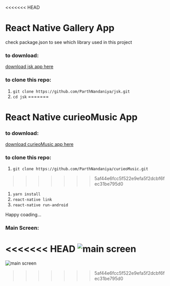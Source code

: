 <<<<<<< HEAD
# React Native Gallery App

check package.json to see which library used in this project

### to download:

[download jsk app here](https://drive.google.com/open?id=1lNuip9ymI5ydgqIczasOkqLoL0i_LO3k)

### to clone this repo:

1. ``` git clone https://github.com/ParthNandaniya/jsk.git ```
1. ``` cd jsk ```
=======
# React Native curieoMusic App

### to download:

[download curieoMusic app here](https://drive.google.com/open?id=1RLt4191HO0DpDl82VlKA299xFCKZKqec)

### to clone this repo:

1. ``` git clone https://github.com/ParthNandaniya/curieoMusic.git ```
>>>>>>> 5af44e6fcc5f522e9efa5f2dcbf6fec31be795d0
1. ``` yarn install ```
1. ``` react-native link ```
1. ``` react-native run-android ```

Happy coading...

### Main Screen:

<<<<<<< HEAD
![main screen](https://user-images.githubusercontent.com/30195101/43642228-61742e18-9744-11e8-8c20-17a4edc1a954.png)
=======
![main screen](https://user-images.githubusercontent.com/30195101/49694895-4a114480-fbb8-11e8-8109-5ed3db0627dc.PNG)
>>>>>>> 5af44e6fcc5f522e9efa5f2dcbf6fec31be795d0
